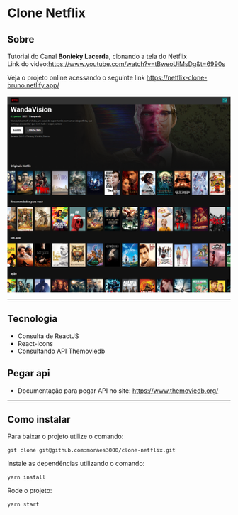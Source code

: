 # Clone Netflix

## Sobre
Tutorial do Canal <b>Bonieky Lacerda</b>, clonando a tela do Netflix
<br>
Link do video:https://www.youtube.com/watch?v=tBweoUiMsDg&t=6990s

Veja o projeto online acessando o seguinte link https://netflix-clone-bruno.netlify.app/
<br/>
<br/>
<img src="public/template.png"/>


---
## Tecnologia
- Consulta de ReactJS
- React-icons
- Consultando API Themoviedb  


## Pegar api
- Documentação para pegar API no site: https://www.themoviedb.org/
---
## Como instalar
Para baixar o projeto utilize o comando:

```term
git clone git@github.com:moraes3000/clone-netflix.git
```
Instale as dependências utilizando o comando:
```term
yarn install
```
Rode o projeto:
```term
yarn start
```

